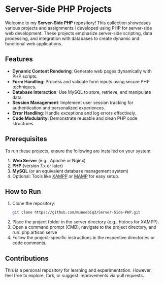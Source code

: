# Server-Side PHP Projects

Welcome to my **Server-Side PHP** repository! This collection showcases various projects and assignments I developed using PHP for server-side web development. These projects emphasize server-side scripting, data processing, and integration with databases to create dynamic and functional web applications.

## Features

- **Dynamic Content Rendering**: Generate web pages dynamically with PHP scripts.
- **Form Handling**: Process and validate form inputs using secure PHP techniques.
- **Database Interaction**: Use MySQL to store, retrieve, and manipulate data.
- **Session Management**: Implement user session tracking for authentication and personalized experiences.
- **Error Handling**: Handle exceptions and log errors effectively.
- **Code Modularity**: Demonstrate reusable and clean PHP code structures.

## Prerequisites

To run these projects, ensure the following are installed on your system:

1. **Web Server** (e.g., Apache or Nginx)
2. **PHP** (version 7.x or later)
3. **MySQL** (or an equivalent database management system)
4. Optional: Tools like [XAMPP](https://www.apachefriends.org/) or [MAMP](https://www.mamp.info/) for easy setup.

## How to Run

1. Clone the repository:
   ```bash
   git clone https://github.com/muneebiq3/Server-Side-PHP.git
2. Place the project folder in the server directory (e.g., htdocs for XAMPP).
3. Open a command prompt (CMD), navigate to the project directory, and run:
    php artisan serve
4. Follow the project-specific instructions in the respective directories or code comments.

## Contributions
This is a personal repository for learning and experimentation. However, feel free to explore, fork, or suggest improvements via pull requests.